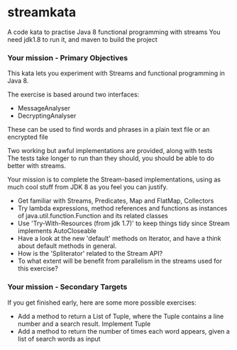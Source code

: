 # streamkata

A code kata to practise Java 8 functional programming with streams
You need jdk1.8 to run it, and maven to build the project

### Your mission - Primary Objectives ###

This kata lets you experiment with Streams and functional programming in Java 8.

The exercise is based around two interfaces:

* MessageAnalyser
* DecryptingAnalyser

These can be used to find words and phrases in a plain text file or an encrypted file

Two working but awful implementations are provided, along with tests  
The tests take longer to run than they should, you should be able to do better with streams.

Your mission is to complete the Stream-based implementations, using as much cool stuff from JDK 8 as you feel you can justify.

* Get familiar with Streams, Predicates, Map and FlatMap, Collectors
* Try lambda expressions, method references and functions as instances of java.util.function.Function and its related classes
* Use 'Try-With-Resources (from jdk 1.7)' to keep things tidy since Stream implements AutoCloseable
* Have a look at the new 'default' methods on Iterator, and have a think about default methods in general.
* How is the 'Spliterator' related to the Stream API?
* To what extent will be benefit from parallelism in the streams used for this exercise?

### Your mission - Secondary Targets ###

If you get finished early, here are some more possible exercises:

* Add a method to return a List of Tuple, where the Tuple contains a line number and a search result. Implement Tuple
* Add a method to return the number of times each word appears, given a list of search words as input










